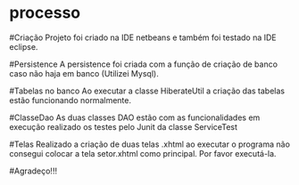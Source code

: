 # processo

#Criação
Projeto foi criado na IDE netbeans e também foi testado na IDE eclipse.

#Persistence
A persistence foi criada com a função de criação de banco caso não haja em banco (Utilizei Mysql).

#Tabelas no banco
Ao executar a classe HiberateUtil a criação das tabelas estão funcionando normalmente.

#ClasseDao
As duas classes DAO estão com as funcionalidades em execução realizado os testes pelo Junit da classe ServiceTest

#Telas
Realizado a criação de duas telas .xhtml ao executar o programa não consegui colocar a tela setor.xhtml como principal. Por favor executá-la.

#Agradeço!!!
